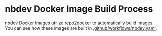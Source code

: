 # nbdev Docker Image Build Process

nbdev Docker Images utilize [repo2docker](https://repo2docker.readthedocs.io/en/latest/index.html) to automatically build images. You can see how these images are built in [.github/workflows/nbdev.yaml](.github/workflows/nbdev.yaml).
